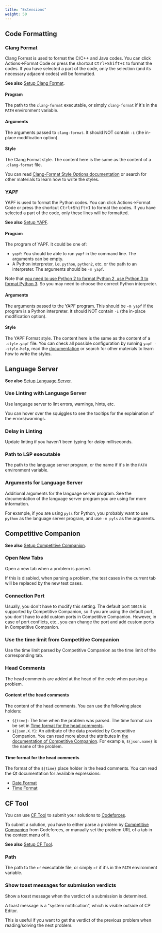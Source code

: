 ```yaml
---
title: "Extensions"
weight: 50
---
```


## Code Formatting

### Clang Format

Clang Format is used to format the C/C++ and Java codes. You can click Actions->Format Code or press the shortcut <kbd>Ctrl+Shift+I</kbd> to format the codes. If you have selected a part of the code, only the selection (and its necessary adjacent codes) will be formatted.

**See also** [Setup Clang Format](../../setup/_index.md#setup-clang-format).

#### Program

The path to the `clang-format` executable, or simply `clang-format` if it's in the `PATH` environment variable.

#### Arguments

The arguments passed to `clang-format`. It should NOT contain `-i` (the in-place modification option).

#### Style

The Clang Format style. The content here is the same as the content of a `.clang-format` file.

You can read [Clang-Format Style Options documentation](https://clang.llvm.org/docs/ClangFormatStyleOptions.html) or search for other materials to learn how to write the styles.

### YAPF

YAPF is used to format the Python codes. You can click Actions->Format Code or press the shortcut <kbd>Ctrl+Shift+I</kbd> to format the codes. If you have selected a part of the code, only these lines will be formatted.

**See also** [Setup YAPF](../../setup/_index.md#yapf).

#### Program

The program of YAPF. It could be one of:

-   `yapf`: You should be able to run `yapf` in the command line. The arguments can be empty.
-   A Python interpreter, i.e. `python`, `python2`, etc. or the path to an interpreter. The arguments should be `-m yapf`.

Note that [you need to use Python 2 to format Python 2, use Python 3 to format Python 3](https://github.com/google/yapf#python-versions). So you may need to choose the correct Python interpreter.

#### Arguments

The arguments passed to the YAPF program. This should be `-m yapf` if the program is a Python interpreter. It should NOT contain `-i` (the in-place modification option).

#### Style

The YAPF Format style. The content here is the same as the content of a `.style.yapf` file. You can check all possible configuration by running `yapf --style-help`, read the [documentation](https://github.com/google/yapf#formatting-style) or search for other materials to learn how to write the styles.

## Language Server

**See also** [Setup Language Server](../../setup/_index.md#setup-language-server).

### Use Linting with Language Server

Use language server to lint errors, warnings, hints, etc.

You can hover over the squiggles to see the tooltips for the explaination of the errors/warnings.

### Delay in Linting

Update linting if you haven't been typing for _delay_ milliseconds.

### Path to LSP executable

The path to the language server program, or the name if it's in the `PATH` environment variable.

### Arguments for Language Server

Additional arguments for the language server program. See the documentation of the language server program you are using for more information.

For example, if you are using `pyls` for Python, you probably want to use `python` as the language server program, and use `-m pyls` as the arguments.

## Competitive Companion

**See also** [Setup Competitive Companion](../../setup/_index.md#setup-competitive-companion).

### Open New Tabs

Open a new tab when a problem is parsed.

If this is disabled, when parsing a problem, the test cases in the current tab will be replaced by the new test cases.

### Connection Port

Usually, you don't have to modify this setting. The default port `10045` is supported by Competitive Companion, so if you are using the default port, you don't have to add custom ports in Competitive Companion. However, in case of port conflicts, etc., you can change the port and add custom ports in Competitive Companion.

### Use the time limit from Competitive Companion

Use the time limit parsed by Competitive Companion as the time limit of the corresponding tab.

### Head Comments

The head comments are added at the head of the code when parsing a problem.

#### Content of the head comments

The content of the head comments. You can use the following place holders:

-   `${time}`: The time when the problem was parsed. The time format can be set in [Time format for the head comments](#time-format).
-   `${json.X.Y}`: An attribute of the data provided by Competitive Companion. You can read more about the attributes in [the documentation of Competitive Companion](https://github.com/jmerle/competitive-companion#explanation). For example, `${json.name}` is the name of the problem.

#### Time format for the head comments

The format of the `${time}` place holder in the head comments. You can read the Qt documentation for available expressions:

-   [Date Format](https://doc.qt.io/qt-5/qdate.html#toString-3)
-   [Time Format](https://doc.qt.io/qt-5/qtime.html#toString)

## CF Tool

You can use [CF Tool](https://github.com/xalanq/cf-tool/) to submit your solutions to [Codeforces](https://codeforces.com).

To submit a solution, you have to either parse a problem by [Competitive Companion](#competitive-companion) from Codeforces, or manually set the problem URL of a tab in the context menu of it.

**See also** [Setup CF Tool](../../setup/_index.md#setup-cf-tool).

### Path

The path to the `cf` executable file, or simply `cf` if it's in the `PATH` environment variable.

### Show toast messages for submission verdicts

Show a toast message when the verdict of a submission is determined.

A toast message is a "system notification", which is visible outside of CP Editor.

This is useful if you want to get the verdict of the previous problem when reading/solving the next problem.
